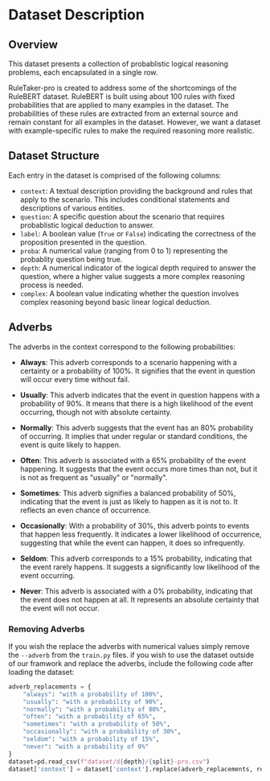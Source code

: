 # Dataset Description

## Overview

This dataset presents a collection of probablistic logical reasoning problems, each encapsulated in a single row. 

RuleTaker-pro is created to address some of the shortcomings of the RuleBERT dataset. RuleBERT is built using about 100 rules with fixed probabilities that are applied to many examples in the dataset. The probabilities of these rules are extracted from an external source and remain constant for all examples in the dataset. However, we want a dataset with example-specific rules to make the required reasoning more realistic. 

## Dataset Structure

Each entry in the dataset is comprised of the following columns:

- `context`: A textual description providing the background and rules that apply to the scenario. This includes conditional statements and descriptions of various entities.
- `question`: A specific question about the scenario that requires probablistic logical deduction to answer.
- `label`: A boolean value (`True` or `False`) indicating the correctness of the proposition presented in the question.
- `proba`: A numerical value (ranging from 0 to 1) representing the probablity question being true.
- `depth`: A numerical indicator of the logical depth required to answer the question, where a higher value suggests a more complex reasoning process is needed.
- `complex`: A boolean value indicating whether the question involves complex reasoning beyond basic linear logical deduction.

## Adverbs

The adverbs in the context correspond to the following probabilities:

- **Always**: This adverb corresponds to a scenario happening with a certainty or a probability of 100%. It signifies that the event in question will occur every time without fail.

- **Usually**: This adverb indicates that the event in question happens with a probability of 90%. It means that there is a high likelihood of the event occurring, though not with absolute certainty.

- **Normally**: This adverb suggests that the event has an 80% probability of occurring. It implies that under regular or standard conditions, the event is quite likely to happen.

- **Often**: This adverb is associated with a 65% probability of the event happening. It suggests that the event occurs more times than not, but it is not as frequent as "usually" or "normally".

- **Sometimes**: This adverb signifies a balanced probability of 50%, indicating that the event is just as likely to happen as it is not to. It reflects an even chance of occurrence.

- **Occasionally**: With a probability of 30%, this adverb points to events that happen less frequently. It indicates a lower likelihood of occurrence, suggesting that while the event can happen, it does so infrequently.

- **Seldom**: This adverb corresponds to a 15% probability, indicating that the event rarely happens. It suggests a significantly low likelihood of the event occurring.

- **Never**: This adverb is associated with a 0% probability, indicating that the event does not happen at all. It represents an absolute certainty that the event will not occur.

### Removing Adverbs
If you wish the replace the adverbs with numerical values simply remove the `--adverb` from the `train.py` files.
if you wish to use the dataset outside of our framwork and replace the adverbs, include the following code after loading the dataset:

```python
adverb_replacements = {
    "always": "with a probability of 100%",
    "usually": "with a probability of 90%",
    "normally": "with a probability of 80%",
    "often": "with a probability of 65%",
    "sometimes": "with a probability of 50%",
    "occasionally": "with a probability of 30%",
    "seldom": "with a probability of 15%",
    "never": "with a probability of 0%"
}
dataset=pd.read_csv(f"dataset/d{depth}/{split}-pro.csv")
dataset['context'] = dataset['context'].replace(adverb_replacements, regex=True)
```
